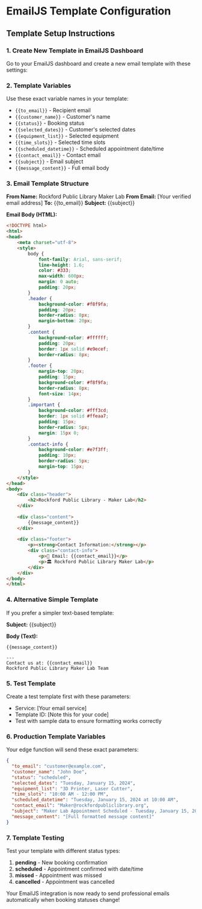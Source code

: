# EmailJS Template Configuration

## Template Setup Instructions

### 1. Create New Template in EmailJS Dashboard
Go to your EmailJS dashboard and create a new email template with these settings:

### 2. Template Variables
Use these exact variable names in your template:

- `{{to_email}}` - Recipient email
- `{{customer_name}}` - Customer's name
- `{{status}}` - Booking status
- `{{selected_dates}}` - Customer's selected dates
- `{{equipment_list}}` - Selected equipment
- `{{time_slots}}` - Selected time slots
- `{{scheduled_datetime}}` - Scheduled appointment date/time
- `{{contact_email}}` - Contact email
- `{{subject}}` - Email subject
- `{{message_content}}` - Full email body

### 3. Email Template Structure

**From Name:** Rockford Public Library Maker Lab
**From Email:** [Your verified email address]
**To:** {{to_email}}
**Subject:** {{subject}}

**Email Body (HTML):**
```html
<!DOCTYPE html>
<html>
<head>
    <meta charset="utf-8">
    <style>
        body {
            font-family: Arial, sans-serif;
            line-height: 1.6;
            color: #333;
            max-width: 600px;
            margin: 0 auto;
            padding: 20px;
        }
        .header {
            background-color: #f8f9fa;
            padding: 20px;
            border-radius: 8px;
            margin-bottom: 20px;
        }
        .content {
            background-color: #ffffff;
            padding: 20px;
            border: 1px solid #e9ecef;
            border-radius: 8px;
        }
        .footer {
            margin-top: 20px;
            padding: 15px;
            background-color: #f8f9fa;
            border-radius: 8px;
            font-size: 14px;
        }
        .important {
            background-color: #fff3cd;
            border: 1px solid #ffeaa7;
            padding: 15px;
            border-radius: 5px;
            margin: 15px 0;
        }
        .contact-info {
            background-color: #e7f3ff;
            padding: 10px;
            border-radius: 5px;
            margin-top: 15px;
        }
    </style>
</head>
<body>
    <div class="header">
        <h2>Rockford Public Library - Maker Lab</h2>
    </div>
    
    <div class="content">
        {{message_content}}
    </div>
    
    <div class="footer">
        <p><strong>Contact Information:</strong></p>
        <div class="contact-info">
            <p>📧 Email: {{contact_email}}</p>
            <p>🏛️ Rockford Public Library Maker Lab</p>
        </div>
    </div>
</body>
</html>
```

### 4. Alternative Simple Template

If you prefer a simpler text-based template:

**Subject:** {{subject}}

**Body (Text):**
```
{{message_content}}

---
Contact us at: {{contact_email}}
Rockford Public Library Maker Lab Team
```

### 5. Test Template

Create a test template first with these parameters:
- Service: [Your email service]
- Template ID: [Note this for your code]
- Test with sample data to ensure formatting works correctly

### 6. Production Template Variables

Your edge function will send these exact parameters:
```json
{
  "to_email": "customer@example.com",
  "customer_name": "John Doe",
  "status": "scheduled",
  "selected_dates": "Tuesday, January 15, 2024",
  "equipment_list": "3D Printer, Laser Cutter",
  "time_slots": "10:00 AM - 12:00 PM",
  "scheduled_datetime": "Tuesday, January 15, 2024 at 10:00 AM",
  "contact_email": "Maker@rockfordpubliclibrary.org",
  "subject": "Maker Lab Appointment Scheduled - Tuesday, January 15, 2024 at 10:00 AM",
  "message_content": "[Full formatted message content]"
}
```

### 7. Template Testing

Test your template with different status types:
1. **pending** - New booking confirmation
2. **scheduled** - Appointment confirmed with date/time
3. **missed** - Appointment was missed
4. **cancelled** - Appointment was cancelled

Your EmailJS integration is now ready to send professional emails automatically when booking statuses change!